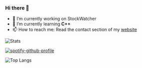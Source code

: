 ### Hi there 👋

- 🔭 I’m currently working on StockWatcher 
- 🌱 I’m currently learning **C++**
- 📫 How to reach me: Read the contact section of  my [website](https://madebysid.me)

![Stats](https://github-readme-stats.vercel.app/api?username=sidhys1&show_icons=true&theme=radical)

[![spotify-github-profile](https://spotify-github-profile.vercel.app/api/view?uid=0xg8p4qhe5f6c596a6bcssk3j&cover_image=true&theme=default)](https://github.com/kittinan/spotify-github-profile)

![Top Langs](https://github-readme-stats.vercel.app/api/top-langs/?username=sidhys1&hide=css&layout=compact&theme=radical)
